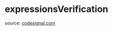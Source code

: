 <h1>expressionsVerification</h1>
<p>source: <a href="https://www.codesignal.com/">codesignal.com</a>

